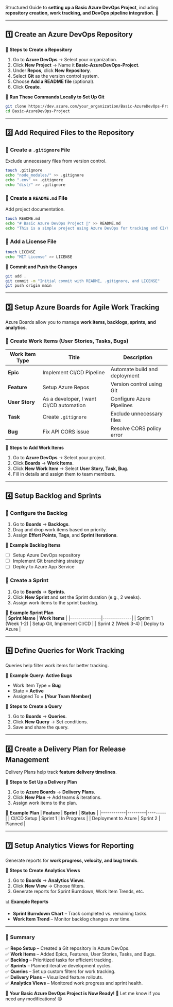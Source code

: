 Structured Guide to **setting up a Basic Azure DevOps Project**, including **repository creation, work tracking, and DevOps pipeline integration**. 🚀  

---

## **1️⃣ Create an Azure DevOps Repository**  
📌 **Steps to Create a Repository**  
1. Go to **Azure DevOps** → Select your organization.  
2. Click **New Project** → Name it **Basic-AzureDevOps-Project**.  
3. Under **Repos**, click **New Repository**.  
4. Select **Git** as the version control system.  
5. Choose **Add a README file** (optional).  
6. Click **Create**.  

📌 **Run These Commands Locally to Set Up Git**  
```bash
git clone https://dev.azure.com/your_organization/Basic-AzureDevOps-Project.git
cd Basic-AzureDevOps-Project
```

---

## **2️⃣ Add Required Files to the Repository**  
### **📌 Create a `.gitignore` File**  
Exclude unnecessary files from version control.  
```bash
touch .gitignore
echo "node_modules/" >> .gitignore
echo ".env" >> .gitignore
echo "dist/" >> .gitignore
```

### **📌 Create a `README.md` File**  
Add project documentation.  
```bash
touch README.md
echo "# Basic Azure DevOps Project 🚀" >> README.md
echo "This is a simple project using Azure DevOps for tracking and CI/CD." >> README.md
```

### **📌 Add a License File**  
```bash
touch LICENSE
echo "MIT License" >> LICENSE
```

📌 **Commit and Push the Changes**  
```bash
git add .
git commit -m "Initial commit with README, .gitignore, and LICENSE"
git push origin main
```

---

## **3️⃣ Setup Azure Boards for Agile Work Tracking**  
Azure Boards allow you to manage **work items, backlogs, sprints, and analytics**.

### **📌 Create Work Items (User Stories, Tasks, Bugs)**
| **Work Item Type** | **Title** | **Description** |
|--------------------|-----------|---------------|
| **Epic** | Implement CI/CD Pipeline | Automate build and deployment |
| **Feature** | Setup Azure Repos | Version control using Git |
| **User Story** | As a developer, I want CI/CD automation | Configure Azure Pipelines |
| **Task** | Create `.gitignore` | Exclude unnecessary files |
| **Bug** | Fix API CORS issue | Resolve CORS policy error |

📌 **Steps to Add Work Items**  
1. Go to **Azure DevOps** → Select your project.  
2. Click **Boards** → **Work Items**.  
3. Click **New Work Item** → Select **User Story, Task, Bug**.  
4. Fill in details and assign them to team members.  

---

## **4️⃣ Setup Backlog and Sprints**  
### **📌 Configure the Backlog**  
1. Go to **Boards** → **Backlogs**.  
2. Drag and drop work items based on priority.  
3. Assign **Effort Points**, **Tags**, and **Sprint Iterations**.  

📌 **Example Backlog Items**  
- [ ] Setup Azure DevOps repository  
- [ ] Implement Git branching strategy  
- [ ] Deploy to Azure App Service  

### **📌 Create a Sprint**  
1. Go to **Boards** → **Sprints**.  
2. Click **New Sprint** and set the Sprint duration (e.g., 2 weeks).  
3. Assign work items to the sprint backlog.  

📌 **Example Sprint Plan**  
| **Sprint Name** | **Work Items** |
|---------------|--------------|
| Sprint 1 (Week 1-2) | Setup Git, Implement CI/CD |
| Sprint 2 (Week 3-4) | Deploy to Azure |

---

## **5️⃣ Define Queries for Work Tracking**  
Queries help filter work items for better tracking.

📌 **Example Query: Active Bugs**  
- Work Item Type = **Bug**  
- State = **Active**  
- Assigned To = **[Your Team Member]**  

📌 **Steps to Create a Query**  
1. Go to **Boards** → **Queries**.  
2. Click **New Query** → Set conditions.  
3. Save and share the query.

---

## **6️⃣ Create a Delivery Plan for Release Management**  
Delivery Plans help track **feature delivery timelines**.

📌 **Steps to Set Up a Delivery Plan**  
1. Go to **Azure Boards** → **Delivery Plans**.  
2. Click **New Plan** → Add teams & iterations.  
3. Assign work items to the plan.  

📌 **Example Plan**
| **Feature** | **Sprint** | **Status** |
|------------|---------|---------|
| CI/CD Setup | Sprint 1 | In Progress |
| Deployment to Azure | Sprint 2 | Planned |

---

## **7️⃣ Setup Analytics Views for Reporting**  
Generate reports for **work progress, velocity, and bug trends**.

📌 **Steps to Create Analytics Views**  
1. Go to **Boards** → **Analytics Views**.  
2. Click **New View** → Choose filters.  
3. Generate reports for Sprint Burndown, Work Item Trends, etc.

📊 **Example Reports**  
- **Sprint Burndown Chart** – Track completed vs. remaining tasks.  
- **Work Item Trend** – Monitor backlog changes over time.  

---

### **🚀 Summary**  
✅ **Repo Setup** – Created a Git repository in Azure DevOps.  
✅ **Work Items** – Added Epics, Features, User Stories, Tasks, and Bugs.  
✅ **Backlog** – Prioritized tasks for efficient tracking.  
✅ **Sprints** – Planned iterative development cycles.  
✅ **Queries** – Set up custom filters for work tracking.  
✅ **Delivery Plans** – Visualized feature rollouts.  
✅ **Analytics Views** – Monitored work progress and sprint health.  

🎯 **Your Basic Azure DevOps Project is Now Ready!** 🚀 Let me know if you need any modifications! 😊
